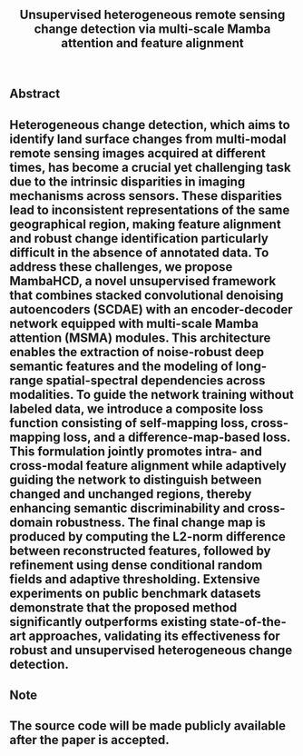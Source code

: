 <div align="center">
    <h2>
        Unsupervised heterogeneous remote sensing change detection via multi-scale Mamba attention and feature alignment
    </h2>
</div>
<br>

## Abstract

## Heterogeneous change detection, which aims to identify land surface changes from multi-modal remote sensing images acquired at different times, has become a crucial yet challenging task due to the intrinsic disparities in imaging mechanisms across sensors. These disparities lead to inconsistent representations of the same geographical region, making feature alignment and robust change identification particularly difficult in the absence of annotated data. To address these challenges, we propose MambaHCD, a novel unsupervised framework that combines stacked convolutional denoising autoencoders (SCDAE) with an encoder-decoder network equipped with multi-scale Mamba attention (MSMA) modules. This architecture enables the extraction of noise-robust deep semantic features and the modeling of long-range spatial-spectral dependencies across modalities. To guide the network training without labeled data, we introduce a composite loss function consisting of self-mapping loss, cross-mapping loss, and a difference-map-based loss. This formulation jointly promotes intra- and cross-modal feature alignment while adaptively guiding the network to distinguish between changed and unchanged regions, thereby enhancing semantic discriminability and cross-domain robustness. The final change map is produced by computing the L2-norm difference between reconstructed features, followed by refinement using dense conditional random fields and adaptive thresholding. Extensive experiments on public benchmark datasets demonstrate that the proposed method significantly outperforms existing state-of-the-art approaches, validating its effectiveness for robust and unsupervised heterogeneous change detection.

## Note
## The source code will be made publicly available after the paper is accepted.
